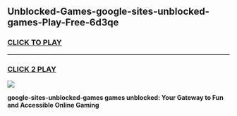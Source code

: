 
## Unblocked-Games-google-sites-unblocked-games-Play-Free-6d3qe
<h3>
<a href="https://premium76.site?title=google-sites-unblocked-games&ref=23A">CLICK TO PLAY</a></h3>
<hr>

<h3>
<a href="https://premium76.site?title=google-sites-unblocked-games&ref=23A">CLICK 2 PLAY</a>
  
</h3>

<a href="https://premium76.site?title=google-sites-unblocked-games&ref=23A"><img src="https://clearcache.store/games.png"></a>


**google-sites-unblocked-games games unblocked: Your Gateway to Fun and Accessible Online Gaming**
